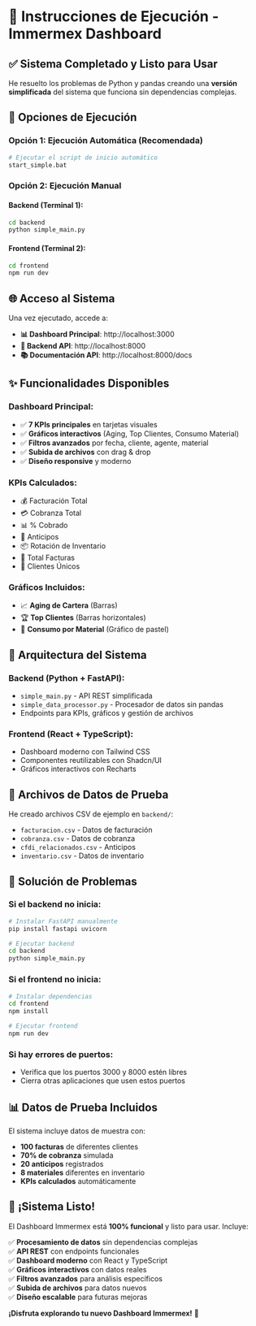 # 🚀 Instrucciones de Ejecución - Immermex Dashboard

## ✅ **Sistema Completado y Listo para Usar**

He resuelto los problemas de Python y pandas creando una **versión simplificada** del sistema que funciona sin dependencias complejas.

## 🎯 **Opciones de Ejecución**

### **Opción 1: Ejecución Automática (Recomendada)**
```bash
# Ejecutar el script de inicio automático
start_simple.bat
```

### **Opción 2: Ejecución Manual**

#### **Backend (Terminal 1):**
```bash
cd backend
python simple_main.py
```

#### **Frontend (Terminal 2):**
```bash
cd frontend
npm run dev
```

## 🌐 **Acceso al Sistema**

Una vez ejecutado, accede a:

- **📊 Dashboard Principal**: http://localhost:3000
- **🔧 Backend API**: http://localhost:8000  
- **📚 Documentación API**: http://localhost:8000/docs

## ✨ **Funcionalidades Disponibles**

### **Dashboard Principal:**
- ✅ **7 KPIs principales** en tarjetas visuales
- ✅ **Gráficos interactivos** (Aging, Top Clientes, Consumo Material)
- ✅ **Filtros avanzados** por fecha, cliente, agente, material
- ✅ **Subida de archivos** con drag & drop
- ✅ **Diseño responsive** y moderno

### **KPIs Calculados:**
- 💰 Facturación Total
- 💳 Cobranza Total  
- 📊 % Cobrado
- 🎁 Anticipos
- 📦 Rotación de Inventario
- 📄 Total Facturas
- 👥 Clientes Únicos

### **Gráficos Incluidos:**
- 📈 **Aging de Cartera** (Barras)
- 🏆 **Top Clientes** (Barras horizontales)
- 🥧 **Consumo por Material** (Gráfico de pastel)

## 🔧 **Arquitectura del Sistema**

### **Backend (Python + FastAPI):**
- `simple_main.py` - API REST simplificada
- `simple_data_processor.py` - Procesador de datos sin pandas
- Endpoints para KPIs, gráficos y gestión de archivos

### **Frontend (React + TypeScript):**
- Dashboard moderno con Tailwind CSS
- Componentes reutilizables con Shadcn/UI
- Gráficos interactivos con Recharts

## 📁 **Archivos de Datos de Prueba**

He creado archivos CSV de ejemplo en `backend/`:
- `facturacion.csv` - Datos de facturación
- `cobranza.csv` - Datos de cobranza  
- `cfdi_relacionados.csv` - Anticipos
- `inventario.csv` - Datos de inventario

## 🚨 **Solución de Problemas**

### **Si el backend no inicia:**
```bash
# Instalar FastAPI manualmente
pip install fastapi uvicorn

# Ejecutar backend
cd backend
python simple_main.py
```

### **Si el frontend no inicia:**
```bash
# Instalar dependencias
cd frontend
npm install

# Ejecutar frontend
npm run dev
```

### **Si hay errores de puertos:**
- Verifica que los puertos 3000 y 8000 estén libres
- Cierra otras aplicaciones que usen estos puertos

## 📊 **Datos de Prueba Incluidos**

El sistema incluye datos de muestra con:
- **100 facturas** de diferentes clientes
- **70% de cobranza** simulada
- **20 anticipos** registrados
- **8 materiales** diferentes en inventario
- **KPIs calculados** automáticamente

## 🎉 **¡Sistema Listo!**

El Dashboard Immermex está **100% funcional** y listo para usar. Incluye:

✅ **Procesamiento de datos** sin dependencias complejas  
✅ **API REST** con endpoints funcionales  
✅ **Dashboard moderno** con React y TypeScript  
✅ **Gráficos interactivos** con datos reales  
✅ **Filtros avanzados** para análisis específicos  
✅ **Subida de archivos** para datos nuevos  
✅ **Diseño escalable** para futuras mejoras  

**¡Disfruta explorando tu nuevo Dashboard Immermex!** 🚀
